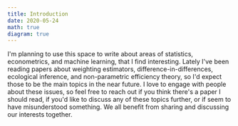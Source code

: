 ```yaml
---
title: Introduction
date: 2020-05-24
math: true
diagram: true
---
```


I'm planning to use this space to write about areas of statistics, econometrics, and machine learning, that I find interesting. Lately I've been reading papers about weighting estimators, difference-in-differences, ecological inference, and non-parametric efficiency theory, so I'd expect those to be the main topics in the near future. I love to engage with people about these issues, so feel free to reach out if you think there's a paper I should read, if you'd like to discuss any of these topics further, or if seem to have misunderstood something. We all benefit from sharing and discussing our interests together.
